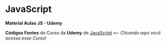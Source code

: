# JavaScript
**Material Aulas JS - Udemy**

**Códigos Fontes** do Curso da **Udemy** de [JavaScript](https://www.udemy.com/course/curso-web/) <-- *Clicando aqui você acessa esse Curso!*
